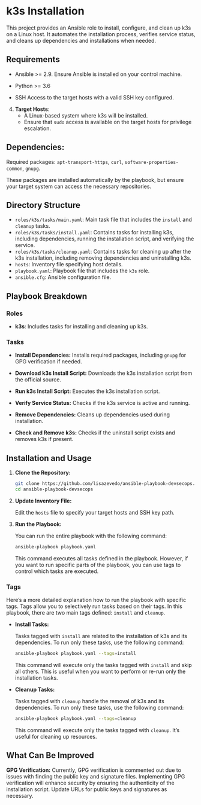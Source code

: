 
# k3s Installation

This project provides an Ansible role to install, configure, and clean up k3s on a Linux host. It automates the installation process, verifies service status, and cleans up dependencies and installations when needed.

## Requirements

- Ansible >= 2.9.
    Ensure Ansible is installed on your control machine.

- Python >= 3.6 

- SSH Access to the target hosts with a valid SSH key configured.

4. **Target Hosts**:
   - A Linux-based system where k3s will be installed.
   - Ensure that `sudo` access is available on the target hosts for privilege escalation.

## Dependencies:
Required packages: 
`apt-transport-https`, `curl`, `software-properties-common`, `gnupg`.

These packages are installed automatically by the playbook, but ensure your target system can access the necessary repositories.

## Directory Structure

- `roles/k3s/tasks/main.yaml`: Main task file that includes the `install` and `cleanup` tasks.
- `roles/k3s/tasks/install.yaml`: Contains tasks for installing k3s, including dependencies, running the installation script, and verifying the service.
- `roles/k3s/tasks/cleanup.yaml`: Contains tasks for cleaning up after the k3s installation, including removing dependencies and uninstalling k3s.
- `hosts`: Inventory file specifying host details.
- `playbook.yaml`: Playbook file that includes the `k3s` role.
- `ansible.cfg`: Ansible configuration file.

## Playbook Breakdown

### Roles

- **k3s**: Includes tasks for installing and cleaning up k3s.

### Tasks

- **Install Dependencies:**
  Installs required packages, including `gnupg` for GPG verification if needed.

- **Download k3s Install Script:**
  Downloads the k3s installation script from the official source.

- **Run k3s Install Script:**
  Executes the k3s installation script.

- **Verify Service Status:**
  Checks if the k3s service is active and running.

- **Remove Dependencies:**
  Cleans up dependencies used during installation.

- **Check and Remove k3s:**
  Checks if the uninstall script exists and removes k3s if present.

## Installation and Usage

1. **Clone the Repository:**

   ```bash
   git clone https://github.com/lisazevedo/ansible-playbook-devsecops.git
   cd ansible-playbook-devsecops
   ```

2. **Update Inventory File:**

   Edit the `hosts` file to specify your target hosts and SSH key path.

3. **Run the Playbook:**

   You can run the entire playbook with the following command:

   ```bash
   ansible-playbook playbook.yaml
   ```

   This command executes all tasks defined in the playbook. However, if you want to run specific parts of the playbook, you can use tags to control which tasks are executed.

### Tags
Here’s a more detailed explanation how to run the playbook with specific tags.
Tags allow you to selectively run tasks based on their tags. In this playbook, there are two main tags defined: `install` and `cleanup`.

- **Install Tasks:**

  Tasks tagged with `install` are related to the installation of k3s and its dependencies. To run only these tasks, use the following command:

  ```bash
  ansible-playbook playbook.yaml --tags=install
  ```

  This command will execute only the tasks tagged with `install` and skip all others. This is useful when you want to perform or re-run only the installation tasks.

- **Cleanup Tasks:**

  Tasks tagged with `cleanup` handle the removal of k3s and its dependencies. To run only these tasks, use the following command:

  ```bash
  ansible-playbook playbook.yaml --tags=cleanup
  ```

  This command will execute only the tasks tagged with `cleanup`. It’s useful for cleaning up resources.

## What Can Be Improved

**GPG Verification:**
   Currently, GPG verification is commented out due to issues with finding the public key and signature files. Implementing GPG verification will enhance security by ensuring the authenticity of the installation script. Update URLs for public keys and signatures as necessary.
